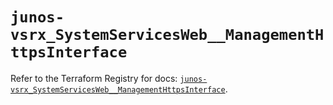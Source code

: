 # `junos-vsrx_SystemServicesWeb__ManagementHttpsInterface`

Refer to the Terraform Registry for docs: [`junos-vsrx_SystemServicesWeb__ManagementHttpsInterface`](https://registry.terraform.io/providers/juniper/junos-vsrx/20.32.106/docs/resources/system_services_web__management_https_interface).
